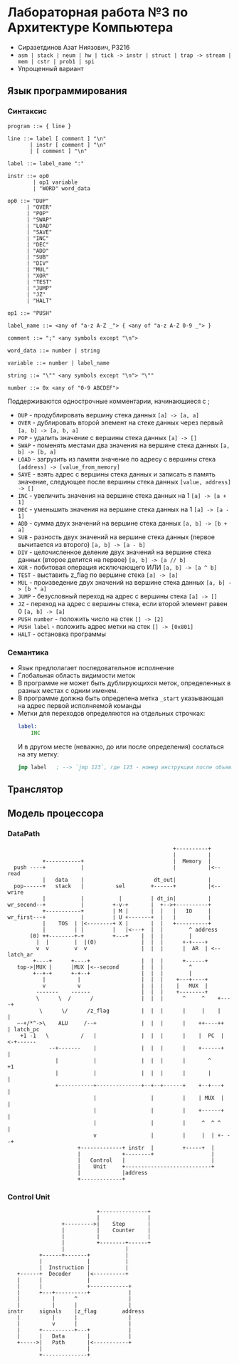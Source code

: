 # Лабораторная работа №3 по Архитектуре Компьютера
- Сиразетдинов Азат Ниязович, P3216
- ```asm | stack | neum | hw | tick -> instr | struct | trap -> stream | mem | cstr | prob1 | spi```
- Упрощенный вариант

## Язык программирования
### Синтаксис
``` ebnf
program ::= { line }

line ::= label [ comment ] "\n"
       | instr [ comment ] "\n"
       | [ comment ] "\n"

label ::= label_name ":"

instr ::= op0 
        | op1 variable
        | "WORD" word_data

op0 ::= "DUP" 
      | "OVER"
      | "POP"
      | "SWAP"
      | "LOAD"
      | "SAVE"
      | "INC"
      | "DEC"
      | "ADD"
      | "SUB"
      | "DIV"
      | "MUL"
      | "XOR"
      | "TEST"
      | "JUMP"
      | "JZ"
      | "HALT"

op1 ::= "PUSH"

label_name ::= <any of "a-z A-Z _"> { <any of "a-z A-Z 0-9 _"> }

comment ::= ";" <any symbols except "\n">

word_data ::= number | string

variable ::= number | label_name

string ::= "\"" <any symbols except "\n"> "\""

number ::= 0x <any of "0-9 ABCDEF">
```

Поддерживаются однострочные комментарии, начинающиеся с ;

  - ```DUP``` - продублировать вершину стека данных ```[a] -> [a, a]```
  - ```OVER``` - дублировать второй элемент на стеке данных через первый ```[a, b] -> [a, b, a]```
  - ```POP``` - удалить значение с вершины стека данных ```[a] -> []```
  - ```SWAP``` - поменять местами два значения на вершине стека данных ```[a, b] -> [b, a]```
  - ```LOAD``` - загрузить из памяти значение по адресу с вершины стека ```[address] -> [value_from_memory]```
  - ```SAVE``` - взять адрес с вершины стека данных и записать в память значение, следующее после вершины стека данных ```[value, address] -> []```
  - ```INC``` - увеличить значения на вершине стека данных на 1 ```[a] -> [a + 1]```
  - ```DEC``` - уменьшить значения на вершине стека данных на 1 ```[a] -> [a - 1]```
  - ```ADD``` - сумма двух значений на вершине стека данных ```[a, b] -> [b + a]```
  - ```SUB``` - разность двух значений на вершине стека данных (первое вычитается из второго) ```[a, b] -> [a - b]```
  - ```DIV``` - целочисленное деление двух значений на вершине стека данных (второе делится на первое) ```[a, b] -> [a // b]```
  - ```XOR``` - побитовая операция исключающего ИЛИ ```[a, b] -> [a ^ b]```
  - ```TEST``` - выставить z_flag по вершине стека ```[a] -> [a]```
  - ```MUL``` - произведение двух значений на вершине стека данных ```[a, b] -> [b * a]```
  - ```JUMP``` - безусловный переход на адрес с вершины стека ```[a] -> []```
  - ```JZ``` - переход на адрес с вершины стека, если второй элемент равен 0 ```[a, b] -> [a] ```
  - ```PUSH number``` - положить число на стек ```[] -> [2]```
  - ```PUSH label``` - положить адрес метки на стек ```[] -> [0x801]```
  - ```HALT``` - остановка программы

### Семантика
  - Язык предполагает последовательное исполнение
  - Глобальная область видимости меток
  - В программе не может быть дублирующихся меток, определенных в разных местах с одним именем. 
  - В программе должна быть определена метка ```_start``` указывающая на адрес первой исполняемой команды
  - Метки для переходов определяются на отдельных строчках:
    ``` asm
    label: 
        INC
    ```
    И в другом месте (неважно, до или после определения) сослаться на эту метку:
    ``` asm 
    jmp label   ; --> `jmp 123`, где 123 - номер инструкции после объявления метки
    ```

## Транслятор


## Модель процессора

### DataPath

[//]: # (https://asciiflow.com/#/share/eJzFVstKw0AU%2FZUwK7UtfWwK3YkrwVJQAy6CZWhHW0yTkk6xtVSk%2BAkh%2BhGuupR%2BTb7ESTNJk3nkMVl4Ccm9meQ87syEbIAFZwj0rKVp1oEJ18gBPbAxwMoAvXar1akbYE3STrdLMoxWmBQG0Gj47qHIoSmEYVgJlsQAgz1fLiaVcMcQQ56Fi7I%2BOZ4FhqMXgX57Hgwik%2BeTFNm9kVanW300s521GirV7f2KZpbV7H990sccBMc8R6meBnmf91S5T0Gup9SWm%2BqUz1dn6iAh8%2F3gLsxzmbQHkSkFn5SNB2L4mUGFVX7WOleZT%2FY%2Bp4WcrweZjo%2F3E4NRHShKhQg7p5u%2Bd6AncS3HVumh4D1ho7gdwPLHavfsc4QJ23Of7t9dXw9W2i7GCOvT6ligkW2NMzl4LSc3ru9%2B%2BO7PEYsk39Xc5DVSttcFBLluZLheqr0FcAstBSGb1Gzp%2FtHL5W30djS9JsSjyRA6MadBIpk1w6JZzqO3L%2BqRIYzo3oZPJnyW8jF5rZ3AfW%2FUmheP4QKPwC9v9BC38L7kCLMmI2WLiGm0U8a4BmaRaHQHiqCTAHkGinAVMyQAY0LKEX6B4q9QNvL%2FHqW%2BLtJIN0jSrkJ4Ai3RD5dQY0UuQV0d8cq2sGObGvfDUVWpbk2xULkinrRWwCux5HKYwBZs%2FwD5cyhO&#41;)
```
                                                    +----------+                 
                                                    |          |                 
           +-----------+                            |  Memory  |                 
  push ----+           |                            |          |<-- read         
           |   data    |                      dt_out|          |                 
  pop------+   stack   |          sel        +------+          |<-- wrire        
           |           |           |         | dt_in|          |                 
wr_second--+           |         +-v-+       |  +-->+----------+                 
           +-----------+         | M |       |  |   |   IO     |                 
wr_first---+           |         | U +-------+  |   |          |                 
           |    TOS  | |<--------+ X |       |  |   +----------+                 
           |         | |         |   |<---+  |  |        ^ address               
       (0) ++--------+-+         +---+    |  |  |        |                       
         |  |        |  |(0)              |  |  |      +-+----+                  
         v  v        v  v                 |  |  |      |  AR  | <--latch_ar      
        +----+      +----+                |  |  |      +------+                  
   top->|MUX |      |MUX |<--second       |  |  |        ^                       
        +--+-+      +-+--+                |  |  |        |                       
           |          |                   |  |  |    +---+----+                  
           v          v                   |  |  |    |   MUX  |                  
         -------    ------                |  |  |    +--------+                  
         \      \  /      /               |  |  |      ^     ^    +----+         
          \      \/      /z_flag          |  |  |      |     |    |    |         
   ~-+/*^->\    ALU     /--+              |  |  |      |    ++----++   | latch_pc
    +1 -1   \          /   |              |  |  |      |    |  PC  | <-+------   
             --+-------    |              |  |  |      |    +------+   |         
               |           |              |  |  |      |       ^       +1        
               |           |              |  |  |      |       |       |         
               +-----------+--------------+--+--+------+    +--+---+   |         
                           |                 |         |    | MUX  |   |         
                           |                 |         |    +------+   |         
                           |                 |         |     ^  ^ ^    |         
                           v                 |         |     |  | +- --+         
                      +-------------+ instr  |         +-----+  |                
                      |             +--------+                  |                
                      |   Control   |                           |                
                      |    Unit     +---------------------------+                
                      |             |address                                     
                      +-------------+                                            
```

### Control Unit

[//]: # (https://asciiflow.com/#/share/eJytkk0KwjAQha9SZt2VC63d1o07QdwFJNSohZpIO4K1dOcRpN5FPI0nMdoq9DepNmSRGfK9N5NJDJzuGNjgCI6B8I0F9xBM8GnEApmOCRwJ2GNrZBKI5GlgDeUJ2RFlQMBoWY%2FLvesmhCsUq5k6RmGU3nOlObK9UqkSOOLAkQUdKa2qtVvQfb2qeTFbYLoaaim21dNGTXmIwcFFT3AF1VzehLlilU3qfet61u3pq6zVx2f1Rf06hQbFgrX8%2FTWEkqr1ySnvNap3EHobTv0wJ07LtU83%2FflUqLQr1f%2FbZocJRVpupZ4q7%2FSWATOKWw2Fpit6zN%2B9QwLJE2RWRN4%3D&#41;)
```
                            +---------------+
                            |               |
                 +--------->|    Step       |
                 |          |    Counter    |
                 |          |               |
                 |          +--------+------+
                 |                   |       
          +------+-------+           |       
          |              |           |       
          |  Instruction |           |       
   +------+  Decoder     |<----------+       
   |      |              |                   
   |      |              +------------+      
   |      +---+----------+            |      
   |          |      ^                |      
   |          |      |                |      
instr     signals    |z_flag        address  
   |          |      |                |      
   |          v      |                |      
   |      +----------+---+            |      
   |      |   Data       |            |      
   +----->|   Path       |<-----------+      
          |              |                   
          +--------------+                   
```